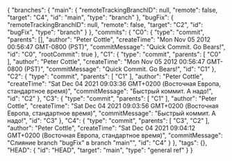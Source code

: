 {
  "branches": {
    "main": {
      "remoteTrackingBranchID": null,
      "remote": false,
      "target": "C4",
      "id": "main",
      "type": "branch"
    },
    "bugFix": {
      "remoteTrackingBranchID": null,
      "remote": false,
      "target": "C2",
      "id": "bugFix",
      "type": "branch"
    }
  },
  "commits": {
    "C0": {
      "type": "commit",
      "parents": [],
      "author": "Peter Cottle",
      "createTime": "Mon Nov 05 2012 00:56:47 GMT-0800 (PST)",
      "commitMessage": "Quick Commit. Go Bears!",
      "id": "C0",
      "rootCommit": true
    },
    "C1": {
      "type": "commit",
      "parents": [
        "C0"
      ],
      "author": "Peter Cottle",
      "createTime": "Mon Nov 05 2012 00:56:47 GMT-0800 (PST)",
      "commitMessage": "Quick Commit. Go Bears!",
      "id": "C1"
    },
    "C2": {
      "type": "commit",
      "parents": [
        "C1"
      ],
      "author": "Peter Cottle",
      "createTime": "Sat Dec 04 2021 09:03:36 GMT+0200 (Восточная Европа, стандартное время)",
      "commitMessage": "Быстрый коммит. А надо!",
      "id": "C2"
    },
    "C3": {
      "type": "commit",
      "parents": [
        "C1"
      ],
      "author": "Peter Cottle",
      "createTime": "Sat Dec 04 2021 09:03:56 GMT+0200 (Восточная Европа, стандартное время)",
      "commitMessage": "Быстрый коммит. А надо!",
      "id": "C3"
    },
    "C4": {
      "type": "commit",
      "parents": [
        "C3",
        "C2"
      ],
      "author": "Peter Cottle",
      "createTime": "Sat Dec 04 2021 09:04:12 GMT+0200 (Восточная Европа, стандартное время)",
      "commitMessage": "Слияние branch \"bugFix\" в branch \"main\"",
      "id": "C4"
    }
  },
  "tags": {},
  "HEAD": {
    "id": "HEAD",
    "target": "main",
    "type": "general ref"
  }
}
